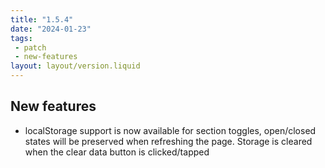 ```yaml
---
title: "1.5.4"
date: "2024-01-23"
tags: 
 - patch
 - new-features
layout: layout/version.liquid
---
```

## New features
- localStorage support is now available for section toggles, open/closed states will be preserved when refreshing the page. Storage is cleared when the clear data button is clicked/tapped